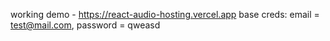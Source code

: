 working demo - https://react-audio-hosting.vercel.app
base creds: email = test@mail.com, password = qweasd
